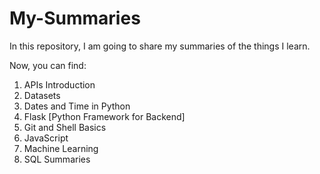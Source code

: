 # My-Summaries
In this repository, I am going to share my summaries of the things I learn.

Now, you can find:
1. APIs Introduction
2. Datasets
3. Dates and Time in Python
4. Flask [Python Framework for Backend]
5. Git and Shell Basics
6. JavaScript
7. Machine Learning
8. SQL Summaries
